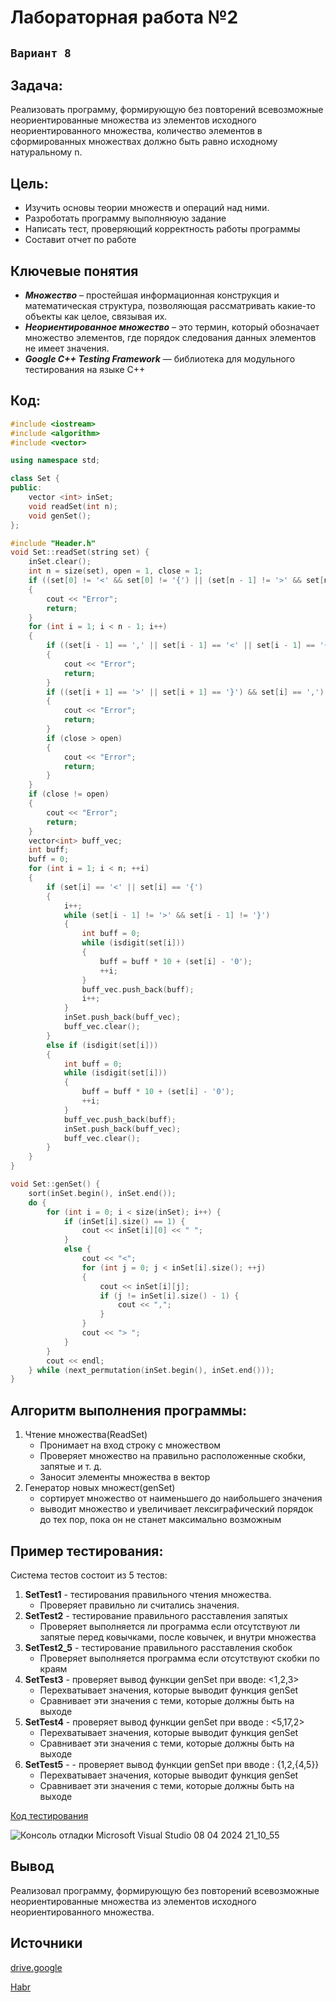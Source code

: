 # Лабораторная работа №2
## `Вариант 8`
## Задача:
Реализовать программу, формирующую без повторений всевозможные
неориентированные множества из элементов исходного неориентированного множества,
количество элементов в сформированных множествах должно быть равно исходному
натуральному n.
## Цель: 
- Изучить основы теории множеств и операций над ними.
- Разроботать программу выполняюую задание
- Написать тест, проверяющий корректность работы программы
- Составит отчет по работе
## Ключевые понятия
- ***Множество*** – простейшая информационная конструкция и математическая структура,
позволяющая рассматривать какие-то объекты как целое, связывая их.
- ***Неориентированное множество*** – это термин, который обозначает множество элементов, где порядок следования данных элементов не имеет значения. 
- ***Google C++ Testing Framework*** — библиотека для модульного тестирования на языке C++

## Код:

```c++ Header.h
#include <iostream>
#include <algorithm>
#include <vector>

using namespace std;

class Set {
public:
    vector <int> inSet;
    void readSet(int n);
    void genSet();
};
```
```c++ Metods.cpp
#include "Header.h"
void Set::readSet(string set) {
    inSet.clear();
    int n = size(set), open = 1, close = 1;
    if ((set[0] != '<' && set[0] != '{') || (set[n - 1] != '>' && set[n - 1] != '}'))
    {
        cout << "Error";
        return;
    }
    for (int i = 1; i < n - 1; i++)
    {
        if ((set[i - 1] == ',' || set[i - 1] == '<' || set[i - 1] == '{') && set[i] == ',')
        {
            cout << "Error";
            return;
        }
        if ((set[i + 1] == '>' || set[i + 1] == '}') && set[i] == ',')
        {
            cout << "Error";
            return;
        }
        if (close > open)
        {
            cout << "Error";
            return;
        }
    }
    if (close != open)
    {
        cout << "Error";
        return;
    }
    vector<int> buff_vec;
    int buff;
    buff = 0;
    for (int i = 1; i < n; ++i)
    {
        if (set[i] == '<' || set[i] == '{')
        {
            i++;
            while (set[i - 1] != '>' && set[i - 1] != '}')
            {
                int buff = 0;
                while (isdigit(set[i]))
                {
                    buff = buff * 10 + (set[i] - '0');
                    ++i;
                }
                buff_vec.push_back(buff);
                i++;
            }
            inSet.push_back(buff_vec);
            buff_vec.clear();
        }
        else if (isdigit(set[i]))
        {
            int buff = 0;
            while (isdigit(set[i]))
            {
                buff = buff * 10 + (set[i] - '0');
                ++i;
            }
            buff_vec.push_back(buff);
            inSet.push_back(buff_vec);
            buff_vec.clear();
        }
    }
}

void Set::genSet() {
    sort(inSet.begin(), inSet.end());
    do {
        for (int i = 0; i < size(inSet); i++) {
            if (inSet[i].size() == 1) {
                cout << inSet[i][0] << " ";
            }
            else {
                cout << "<";
                for (int j = 0; j < inSet[i].size(); ++j)
                {
                    cout << inSet[i][j];
                    if (j != inSet[i].size() - 1) {
                        cout << ",";
                    }
                }
                cout << "> ";
            }
        }
        cout << endl;
    } while (next_permutation(inSet.begin(), inSet.end()));
}
```

## Алгоритм выполнения программы:
1. Чтение множества(ReadSet)
   - Пронимает на вход строку с множеством
   - Проверяет множество на правильно расположенные скобки, запятые и т. д.
   - Заносит элементы множества в вектор
2. Генератор новых множест(genSet)
   - сортирует множество от наименьшего до наибольшего значения
   - выводит множество и увеличивает лексиграфический порядок до тех пор, пока он не станет максимально возможным
## Пример тестирования:
Система тестов состоит из 5 тестов:
1. **SetTest1** - тестирования правильного чтения множества.
   - Проверяет правильно ли считались значения.
2. **SetTest2** - тестирование правильного расставления запятых
   - Проверяет выполняется ли программа если отсутствуют ли запятые перед ковычками, после ковычек, и внутри множества
3. **SetTest2_5** - тестирование правильного расставления скобок
   - Проверяет выполняется программа если отсутствуют скобки по краям
4. **SetTest3** - проверяет вывод функции genSet при вводе: <1,2,3>
   - Перехватывает значения, которые выводит функция genSet
   - Сравнивает эти значения с теми, которые должны быть на выходе
5. **SetTest4** - проверяет вывод функции genSet при вводе : <5,17,2>
   - Перехватывает значения, которые выводит функция genSet
   - Сравнивает эти значения с теми, которые должны быть на выходе
6. **SetTest5** - - проверяет вывод функции genSet при вводе : {1,2,{4,5}}
   - Перехватывает значения, которые выводит функция genSet
   - Сравнивает эти значения с теми, которые должны быть на выходе 

[Код тестирования](https://github.com/iis-32170x/RPIIS/blob/%D0%94%D1%80%D0%B0%D0%BD%D1%8C%D0%BA%D0%BE_%D0%98/sem2/lab2/test.cpp)


![Консоль отладки Microsoft Visual Studio 08 04 2024 21_10_55](https://github.com/iis-32170x/RPIIS/assets/144374775/2e9a5112-ea32-4375-84f9-10f182ad7d62)


## Вывод
Реализовал программу, формирующую без повторений всевозможные неориентированные множества из элементов исходного неориентированного множества.

## Источники
[drive.google](https://drive.google.com/drive/folders/1SLcF9njDTaNUacXMA9Nrqm7FUS7MnNsI)

[Habr](https://habr.com/ru/articles/667880/)
